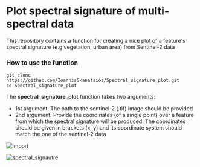 # Plot spectral signature of multi-spectral data

This repository contains a function for creating a nice plot of a feature's spectral signature (e.g vegetation, urban area) from Sentinel-2 data


### How to use the function

```
git clone https://github.com/IoannisGkanatsios/Spectral_signature_plot.git
cd Spectral_signature_plot
```

The **spectral_signature_plot** function takes two arguments:
- 1st argument: The path to the sentinel-2 (.tif) image should be provided
- 2nd argument: Provide the coordinates (of a single point) over a feature from which the spectral signature will be produced. The coordinates should be given in brackets (x, y) and its coordinate system should match the one of the sentinel-2 data 

![import](https://user-images.githubusercontent.com/25709946/120524193-b27abe80-c3ce-11eb-850b-3eebf1207f07.png)


![spectral_signautre](https://user-images.githubusercontent.com/25709946/120524028-7e9f9900-c3ce-11eb-8a96-9022f9d20c15.png)

